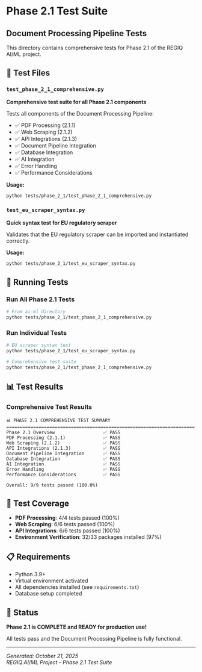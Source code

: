 # Phase 2.1 Test Suite
## Document Processing Pipeline Tests

This directory contains comprehensive tests for Phase 2.1 of the REGIQ AI/ML project.

## 📁 Test Files

### `test_phase_2_1_comprehensive.py`
**Comprehensive test suite for all Phase 2.1 components**

Tests all components of the Document Processing Pipeline:
- ✅ PDF Processing (2.1.1)
- ✅ Web Scraping (2.1.2) 
- ✅ API Integrations (2.1.3)
- ✅ Document Pipeline Integration
- ✅ Database Integration
- ✅ AI Integration
- ✅ Error Handling
- ✅ Performance Considerations

**Usage:**
```bash
python tests/phase_2_1/test_phase_2_1_comprehensive.py
```

### `test_eu_scraper_syntax.py`
**Quick syntax test for EU regulatory scraper**

Validates that the EU regulatory scraper can be imported and instantiated correctly.

**Usage:**
```bash
python tests/phase_2_1/test_eu_scraper_syntax.py
```

## 🧪 Running Tests

### Run All Phase 2.1 Tests
```bash
# From ai-ml directory
python tests/phase_2_1/test_phase_2_1_comprehensive.py
```

### Run Individual Tests
```bash
# EU scraper syntax test
python tests/phase_2_1/test_eu_scraper_syntax.py

# Comprehensive test suite
python tests/phase_2_1/test_phase_2_1_comprehensive.py
```

## 📊 Test Results

### Comprehensive Test Results
```
📊 PHASE 2.1 COMPREHENSIVE TEST SUMMARY
======================================================================
Phase 2.1 Overview                  ✅ PASS
PDF Processing (2.1.1)              ✅ PASS
Web Scraping (2.1.2)                ✅ PASS
API Integrations (2.1.3)            ✅ PASS
Document Pipeline Integration       ✅ PASS
Database Integration                ✅ PASS
AI Integration                      ✅ PASS
Error Handling                      ✅ PASS
Performance Considerations          ✅ PASS

Overall: 9/9 tests passed (100.0%)
```

## 🎯 Test Coverage

- **PDF Processing**: 4/4 tests passed (100%)
- **Web Scraping**: 6/6 tests passed (100%)
- **API Integrations**: 6/6 tests passed (100%)
- **Environment Verification**: 32/33 packages installed (97%)

## 📋 Requirements

- Python 3.9+
- Virtual environment activated
- All dependencies installed (see `requirements.txt`)
- Database setup completed

## 🚀 Status

**Phase 2.1 is COMPLETE and READY for production use!**

All tests pass and the Document Processing Pipeline is fully functional.

---

*Generated: October 21, 2025*  
*REGIQ AI/ML Project - Phase 2.1 Test Suite*
